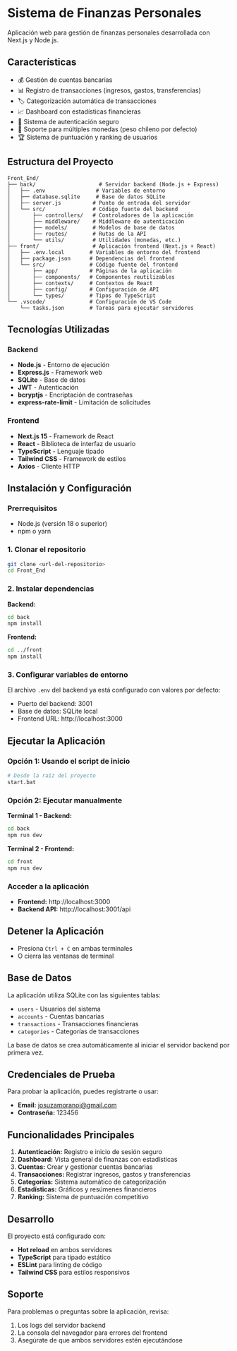 # Sistema de Finanzas Personales

Aplicación web para gestión de finanzas personales desarrollada con Next.js y Node.js.

## Características

- 💰 Gestión de cuentas bancarias
- 📊 Registro de transacciones (ingresos, gastos, transferencias)
- 🏷️ Categorización automática de transacciones
- 📈 Dashboard con estadísticas financieras
- 🔐 Sistema de autenticación seguro
- 💱 Soporte para múltiples monedas (peso chileno por defecto)
- 🏆 Sistema de puntuación y ranking de usuarios

## Estructura del Proyecto

```
Front_End/
├── back/                    # Servidor backend (Node.js + Express)
│   ├── .env                # Variables de entorno
│   ├── database.sqlite     # Base de datos SQLite
│   ├── server.js          # Punto de entrada del servidor
│   └── src/               # Código fuente del backend
│       ├── controllers/   # Controladores de la aplicación
│       ├── middleware/    # Middleware de autenticación
│       ├── models/        # Modelos de base de datos
│       ├── routes/        # Rutas de la API
│       └── utils/         # Utilidades (monedas, etc.)
├── front/                 # Aplicación frontend (Next.js + React)
│   ├── .env.local        # Variables de entorno del frontend
│   ├── package.json      # Dependencias del frontend
│   └── src/              # Código fuente del frontend
│       ├── app/          # Páginas de la aplicación
│       ├── components/   # Componentes reutilizables
│       ├── contexts/     # Contextos de React
│       ├── config/       # Configuración de API
│       └── types/        # Tipos de TypeScript
└── .vscode/              # Configuración de VS Code
    └── tasks.json        # Tareas para ejecutar servidores
```

## Tecnologías Utilizadas

### Backend
- **Node.js** - Entorno de ejecución
- **Express.js** - Framework web
- **SQLite** - Base de datos
- **JWT** - Autenticación
- **bcryptjs** - Encriptación de contraseñas
- **express-rate-limit** - Limitación de solicitudes

### Frontend
- **Next.js 15** - Framework de React
- **React** - Biblioteca de interfaz de usuario
- **TypeScript** - Lenguaje tipado
- **Tailwind CSS** - Framework de estilos
- **Axios** - Cliente HTTP

## Instalación y Configuración

### Prerrequisitos
- Node.js (versión 18 o superior)
- npm o yarn

### 1. Clonar el repositorio
```bash
git clone <url-del-repositorio>
cd Front_End
```

### 2. Instalar dependencias

**Backend:**
```bash
cd back
npm install
```

**Frontend:**
```bash
cd ../front
npm install
```

### 3. Configurar variables de entorno

El archivo `.env` del backend ya está configurado con valores por defecto:
- Puerto del backend: 3001
- Base de datos: SQLite local
- Frontend URL: http://localhost:3000

## Ejecutar la Aplicación

### Opción 1: Usando el script de inicio
```bash
# Desde la raíz del proyecto
start.bat
```

### Opción 2: Ejecutar manualmente

**Terminal 1 - Backend:**
```bash
cd back
npm run dev
```

**Terminal 2 - Frontend:**
```bash
cd front
npm run dev
```

### Acceder a la aplicación
- **Frontend:** http://localhost:3000
- **Backend API:** http://localhost:3001/api

## Detener la Aplicación

- Presiona `Ctrl + C` en ambas terminales
- O cierra las ventanas de terminal

## Base de Datos

La aplicación utiliza SQLite con las siguientes tablas:
- `users` - Usuarios del sistema
- `accounts` - Cuentas bancarias
- `transactions` - Transacciones financieras  
- `categories` - Categorías de transacciones

La base de datos se crea automáticamente al iniciar el servidor backend por primera vez.

## Credenciales de Prueba

Para probar la aplicación, puedes registrarte o usar:
- **Email:** josuzamoranoi@gmail.com
- **Contraseña:** 123456

## Funcionalidades Principales

1. **Autenticación:** Registro e inicio de sesión seguro
2. **Dashboard:** Vista general de finanzas con estadísticas
3. **Cuentas:** Crear y gestionar cuentas bancarias
4. **Transacciones:** Registrar ingresos, gastos y transferencias
5. **Categorías:** Sistema automático de categorización
6. **Estadísticas:** Gráficos y resúmenes financieros
7. **Ranking:** Sistema de puntuación competitivo

## Desarrollo

El proyecto está configurado con:
- **Hot reload** en ambos servidores
- **TypeScript** para tipado estático
- **ESLint** para linting de código
- **Tailwind CSS** para estilos responsivos

## Soporte

Para problemas o preguntas sobre la aplicación, revisa:
1. Los logs del servidor backend
2. La consola del navegador para errores del frontend
3. Asegúrate de que ambos servidores estén ejecutándose

